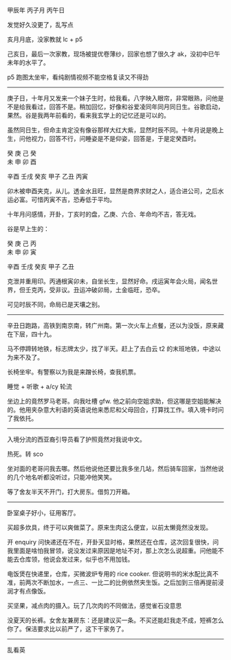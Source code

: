 甲辰年 丙子月 丙午日

发觉好久没更了，乱写点

亥月月底，没家教就 lc + p5

己亥日，最后一次家教，现场被提优卷薄纱，回家也想了很久才 ak，没初中巳午未年的水平了。

p5 跑图太坐牢，看纯剧情视频不能空格复读又不得劲

---

庚子日，十年月又发来一个妹子生时，给我看。八字映入眼帘，非常眼熟，问他是不是给我看过，回答不是。稍加回忆，好像和谷爱凌同年同月同日生。谷歌启动，果然。谷是我两年前看的，看来我玄学上的记忆还是可以的。

虽然同日生，但命主肯定没有像谷那样大红大紫，显然时辰不同。十年月说是晚上生，问他视力，回答不行，问睡姿是不是仰姿，回答是，于是定癸酉时。

癸  庚  己  癸  
未  申  卯  酉  

辛酉  壬戌  癸亥  甲子  乙丑  丙寅

卯木被申酉夹克，从儿。透金水且旺，显然是商界求财之人，适合进公司，之后水运必富。可惜丙寅不吉，恐寿低于平均。

十年月问感情，开卦，丁亥时的盘，乙庚、六合、年命均不吉，答无戏。

谷是早上生的：

癸  庚  己  丙  
未  申  卯  寅  

辛酉  壬戌  癸亥  甲子  乙丑

克泄并重用印。丙通根寅卯未，自坐长生，显然好命。戌运寅年会火局，闻名世界，但壬克丙，受非议。丑运冲破卯局，土金临旺，恐卒。

可见时辰不同，命局已是天壤之别。

---

辛丑日跑路，高铁到南京南，转广州南。第一次火车上点餐，还以为没饭，原来藏在下层，四十九。

马不停蹄转地铁，标志牌太少，找了半天。赶上了去白云 t2 的末班地铁，中途以为来不及了。

长椅坐牢。有警察以为我是来蹭长椅，查我机票。

睡觉 + 听歌 + a/cy 轮流

坐边上的竟然罗马老哥。向我吐槽 gfw. 他之前向空姐求助，但这哪是空姐能解决的。他用夹杂意大利语的英语说他来悉尼和父母回合，打算找工作。填入境卡时问了我依托。

---

入境分流的西亚裔引导员看了护照竟然对我说中文。

热死。转 sco

坐对面的老哥问我去哪。然后他说他还要比我多坐几站，然后骑车回家，当然他说的几个地名听都没听过，只能冲他笑笑。

等了舍友半天不开门，打大房东。借剪刀开箱。

---

卧室桌子好小，征用客厅。

买超多炊具，终于可以爽做菜了。原来生肉这么便宜，以前太懒竟然没发现。

开 enquiry 问快递还在不在，开卦天显时格，果然还在仓库，这次回复很快，问我里面是啥怕我冒领，说没发过来原因是地址不对，那上次怎么说超重。问他能不能去仓库领，他说会发过来，似乎也不用加钱。

电饭煲在快递里，仓库，买微波炉专用的 rice cooker. 但说明书的米水配比真不准，前两次不断加水，一点三、一比二的比例依然夹生饭。之后加到三倍再提前浸润才有点像饭。

买坚果，减点肉的摄入。玩了几次肉的不同做法，感觉雀石没意思

没夏天的长裤。女舍友兼房东：还是建议买一条。不买还能赶我走不成，短裤怎么你了。保洁要求比以前严了，这下干家务了。

---

乱看英